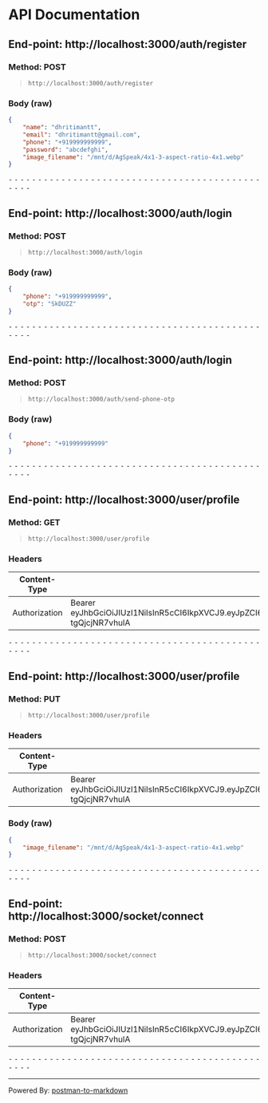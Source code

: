 # API Documentation

## End-point: http://localhost:3000/auth/register
### Method: POST
>```
>http://localhost:3000/auth/register
>```
### Body (**raw**)

```json
{
    "name": "dhritimantt",
    "email": "dhritimantt@gmail.com",
    "phone": "+919999999999",
    "password": "abcdefghi",
    "image_filename": "/mnt/d/AgSpeak/4x1-3-aspect-ratio-4x1.webp"
}
```


⁃ ⁃ ⁃ ⁃ ⁃ ⁃ ⁃ ⁃ ⁃ ⁃ ⁃ ⁃ ⁃ ⁃ ⁃ ⁃ ⁃ ⁃ ⁃ ⁃ ⁃ ⁃ ⁃ ⁃ ⁃ ⁃ ⁃ ⁃ ⁃ ⁃ ⁃ ⁃ ⁃ ⁃ ⁃ ⁃ ⁃ ⁃ ⁃ ⁃ ⁃ ⁃ ⁃ ⁃ ⁃ ⁃ ⁃

## End-point: http://localhost:3000/auth/login
### Method: POST
>```
>http://localhost:3000/auth/login
>```
### Body (**raw**)

```json
{
    "phone": "+919999999999",
    "otp": "SkDUZZ"
}
```


⁃ ⁃ ⁃ ⁃ ⁃ ⁃ ⁃ ⁃ ⁃ ⁃ ⁃ ⁃ ⁃ ⁃ ⁃ ⁃ ⁃ ⁃ ⁃ ⁃ ⁃ ⁃ ⁃ ⁃ ⁃ ⁃ ⁃ ⁃ ⁃ ⁃ ⁃ ⁃ ⁃ ⁃ ⁃ ⁃ ⁃ ⁃ ⁃ ⁃ ⁃ ⁃ ⁃ ⁃ ⁃ ⁃ ⁃

## End-point: http://localhost:3000/auth/login
### Method: POST
>```
>http://localhost:3000/auth/send-phone-otp
>```
### Body (**raw**)

```json
{
    "phone": "+919999999999"
}
```


⁃ ⁃ ⁃ ⁃ ⁃ ⁃ ⁃ ⁃ ⁃ ⁃ ⁃ ⁃ ⁃ ⁃ ⁃ ⁃ ⁃ ⁃ ⁃ ⁃ ⁃ ⁃ ⁃ ⁃ ⁃ ⁃ ⁃ ⁃ ⁃ ⁃ ⁃ ⁃ ⁃ ⁃ ⁃ ⁃ ⁃ ⁃ ⁃ ⁃ ⁃ ⁃ ⁃ ⁃ ⁃ ⁃ ⁃

## End-point: http://localhost:3000/user/profile
### Method: GET
>```
>http://localhost:3000/user/profile
>```
### Headers

|Content-Type|Value|
|---|---|
|Authorization|Bearer eyJhbGciOiJIUzI1NiIsInR5cCI6IkpXVCJ9.eyJpZCI6IjY0MzUzZmU2Y2Y4OWVjYTZmZTQwMmJjZSIsImlhdCI6MTY4MTIxMTQwMCwiZXhwIjoxNjgxMjk3ODAwfQ.MO6fdy0v7m4gGUq_yIpLvPmcFTIO-tgQjcjNR7vhulA|



⁃ ⁃ ⁃ ⁃ ⁃ ⁃ ⁃ ⁃ ⁃ ⁃ ⁃ ⁃ ⁃ ⁃ ⁃ ⁃ ⁃ ⁃ ⁃ ⁃ ⁃ ⁃ ⁃ ⁃ ⁃ ⁃ ⁃ ⁃ ⁃ ⁃ ⁃ ⁃ ⁃ ⁃ ⁃ ⁃ ⁃ ⁃ ⁃ ⁃ ⁃ ⁃ ⁃ ⁃ ⁃ ⁃ ⁃

## End-point: http://localhost:3000/user/profile
### Method: PUT
>```
>http://localhost:3000/user/profile
>```
### Headers

|Content-Type|Value|
|---|---|
|Authorization|Bearer eyJhbGciOiJIUzI1NiIsInR5cCI6IkpXVCJ9.eyJpZCI6IjY0MzUzZmU2Y2Y4OWVjYTZmZTQwMmJjZSIsImlhdCI6MTY4MTIxMTQwMCwiZXhwIjoxNjgxMjk3ODAwfQ.MO6fdy0v7m4gGUq_yIpLvPmcFTIO-tgQjcjNR7vhulA|


### Body (**raw**)

```json
{
    "image_filename": "/mnt/d/AgSpeak/4x1-3-aspect-ratio-4x1.webp"
}
```


⁃ ⁃ ⁃ ⁃ ⁃ ⁃ ⁃ ⁃ ⁃ ⁃ ⁃ ⁃ ⁃ ⁃ ⁃ ⁃ ⁃ ⁃ ⁃ ⁃ ⁃ ⁃ ⁃ ⁃ ⁃ ⁃ ⁃ ⁃ ⁃ ⁃ ⁃ ⁃ ⁃ ⁃ ⁃ ⁃ ⁃ ⁃ ⁃ ⁃ ⁃ ⁃ ⁃ ⁃ ⁃ ⁃ ⁃

## End-point: http://localhost:3000/socket/connect
### Method: POST
>```
>http://localhost:3000/socket/connect
>```
### Headers

|Content-Type|Value|
|---|---|
|Authorization|Bearer eyJhbGciOiJIUzI1NiIsInR5cCI6IkpXVCJ9.eyJpZCI6IjY0MzUzZmU2Y2Y4OWVjYTZmZTQwMmJjZSIsImlhdCI6MTY4MTIxMTQwMCwiZXhwIjoxNjgxMjk3ODAwfQ.MO6fdy0v7m4gGUq_yIpLvPmcFTIO-tgQjcjNR7vhulA|



⁃ ⁃ ⁃ ⁃ ⁃ ⁃ ⁃ ⁃ ⁃ ⁃ ⁃ ⁃ ⁃ ⁃ ⁃ ⁃ ⁃ ⁃ ⁃ ⁃ ⁃ ⁃ ⁃ ⁃ ⁃ ⁃ ⁃ ⁃ ⁃ ⁃ ⁃ ⁃ ⁃ ⁃ ⁃ ⁃ ⁃ ⁃ ⁃ ⁃ ⁃ ⁃ ⁃ ⁃ ⁃ ⁃ ⁃
_________________________________________________
Powered By: [postman-to-markdown](https://github.com/bautistaj/postman-to-markdown/)


